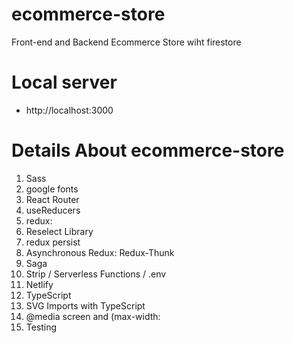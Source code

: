 # ecommerce-store

Front-end and Backend Ecommerce Store wiht firestore


# Local server
- http://localhost:3000 

# Details About ecommerce-store
1. Sass
2. google fonts
3. React Router 
4. useReducers
5. redux: 
6. Reselect Library
7. redux persist
8. Asynchronous Redux: Redux-Thunk
9. Saga 
10. Strip / Serverless Functions / .env
11. Netlify
12. TypeScript 
13. SVG Imports with TypeScript
14. @media screen and (max-width:
15. Testing
